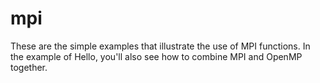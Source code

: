 mpi
===
These are the simple examples that illustrate the use of MPI functions.
In the example of Hello, you'll also see how to combine MPI and OpenMP together.
